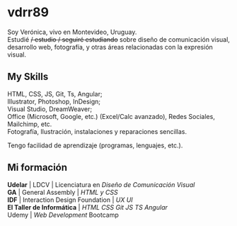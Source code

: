 # vdrr89


Soy Verónica, vivo en Montevideo, Uruguay.  
Estudié ~~/ estudio / seguiré estudiando~~ sobre diseño de comunicación visual, desarrollo web, fotografía, y otras áreas relacionadas con la expresión visual.




## My Skills


HTML, CSS, JS, Git, Ts, Angular;  
Illustrator, Photoshop, InDesign;  
Visual Studio, DreamWeaver;  
Office (Microsoft, Google, etc.) (Excel/Calc avanzado), Redes Sociales, Mailchimp, etc.  
Fotografía, Ilustración, instalaciones y reparaciones sencillas.  
  
Tengo facilidad de aprendizaje (programas, lenguajes, etc.).  




## Mi formación


**Udelar** | LDCV | Licenciatura en *Diseño de Comunicación Visual*  
**GA** | General Assembly | *HTML y CSS*  
**IDF** | Interaction Design Foundation | *UX UI*  
**El Taller de Informática** | *HTML CSS Git JS TS Angular*  
Udemy | *Web Development* Bootcamp  

